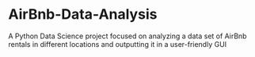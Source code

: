 # AirBnb-Data-Analysis
A Python Data Science project focused on analyzing a data set of AirBnb rentals in different locations and outputting it in a user-friendly GUI
